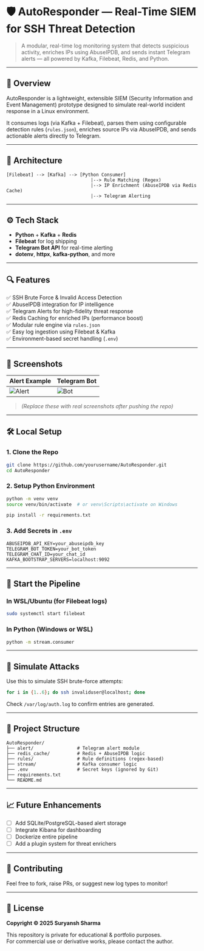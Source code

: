 # 🛡️ AutoResponder — Real-Time SIEM for SSH Threat Detection

> A modular, real-time log monitoring system that detects suspicious activity, enriches IPs using AbuseIPDB, and sends instant Telegram alerts — all powered by Kafka, Filebeat, Redis, and Python.

---

## 📌 Overview

AutoResponder is a lightweight, extensible SIEM (Security Information and Event Management) prototype designed to simulate real-world incident response in a Linux environment.

It consumes logs (via Kafka + Filebeat), parses them using configurable detection rules (`rules.json`), enriches source IPs via AbuseIPDB, and sends actionable alerts directly to Telegram.

---

## 🚀 Architecture

```
[Filebeat] --> [Kafka] --> [Python Consumer]
                               |--> Rule Matching (Regex)
                               |--> IP Enrichment (AbuseIPDB via Redis Cache)
                               |--> Telegram Alerting
```

---

## ⚙️ Tech Stack

- **Python** + **Kafka** + **Redis**
- **Filebeat** for log shipping
- **Telegram Bot API** for real-time alerting
- **dotenv**, **httpx**, **kafka-python**, and more

---

## 🔍 Features

✅ SSH Brute Force & Invalid Access Detection  
✅ AbuseIPDB integration for IP intelligence  
✅ Telegram Alerts for high-fidelity threat response  
✅ Redis Caching for enriched IPs (performance boost)  
✅ Modular rule engine via `rules.json`  
✅ Easy log ingestion using Filebeat & Kafka  
✅ Environment-based secret handling (`.env`)  

---

## 📸 Screenshots

| Alert Example | Telegram Bot |
|--------------|--------------|
| ![Alert](https://i.imgur.com/your_alert.png) | ![Bot](https://i.imgur.com/your_bot.png) |

> _(Replace these with real screenshots after pushing the repo)_

---

## 🛠️ Local Setup

### 1. Clone the Repo

```bash
git clone https://github.com/yourusername/AutoResponder.git
cd AutoResponder
```

### 2. Setup Python Environment

```bash
python -m venv venv
source venv/bin/activate  # or venv\Scripts\activate on Windows

pip install -r requirements.txt
```

### 3. Add Secrets in `.env`

```env
ABUSEIPDB_API_KEY=your_abuseipdb_key
TELEGRAM_BOT_TOKEN=your_bot_token
TELEGRAM_CHAT_ID=your_chat_id
KAFKA_BOOTSTRAP_SERVERS=localhost:9092
```

---

## 🔄 Start the Pipeline

### In WSL/Ubuntu (for Filebeat logs)

```bash
sudo systemctl start filebeat
```

### In Python (Windows or WSL)

```bash
python -m stream.consumer
```

---

## 🧪 Simulate Attacks

Use this to simulate SSH brute-force attempts:

```bash
for i in {1..6}; do ssh invaliduser@localhost; done
```

Check `/var/log/auth.log` to confirm entries are generated.

---

## 📁 Project Structure

```
AutoResponder/
├── alert/                # Telegram alert module
├── redis_cache/          # Redis + AbuseIPDB logic
├── rules/                # Rule definitions (regex-based)
├── stream/               # Kafka consumer logic
├── .env                  # Secret keys (ignored by Git)
├── requirements.txt
└── README.md
```

---

## 📈 Future Enhancements

- [ ] Add SQLite/PostgreSQL-based alert storage
- [ ] Integrate Kibana for dashboarding
- [ ] Dockerize entire pipeline
- [ ] Add a plugin system for threat enrichers

---

## 🤝 Contributing

Feel free to fork, raise PRs, or suggest new log types to monitor!

---

## 📝 License

**Copyright © 2025 Suryansh Sharma**

This repository is private for educational & portfolio purposes.  
For commercial use or derivative works, please contact the author.

